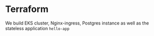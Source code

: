 # Terraform

We build EKS cluster, Nginx-ingress, Postgres instance as well as the stateless application `hello-app`
